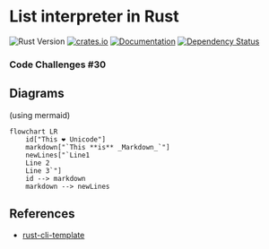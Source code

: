 # List interpreter in Rust

![Rust Version][rustc-image]
[![crates.io][crate-image]][crate-link]
[![Documentation][docs-image]][docs-link]
[![Dependency Status][deps-image]][deps-link]

### Code Challenges #30 


## Diagrams

(using mermaid)

```mermaid
flowchart LR
    id["This ❤ Unicode"]
    markdown["`This **is** _Markdown_`"]
    newLines["`Line1
    Line 2
    Line 3`"]
    id --> markdown
    markdown --> newLines
```

## References

* [rust-cli-template](https://github.com/kbknapp/rust-cli-template)


[//]: # (badges)

[rustc-image]: https://img.shields.io/badge/rustc-1.60+-blue.svg
[crate-image]: https://img.shields.io/crates/v/{{project-name}}.svg
[crate-link]: https://crates.io/crates/{{project-name}}
[docs-image]: https://docs.rs/{{project-name}}/badge.svg
[docs-link]: https://docs.rs/{{project-name}}
[deps-image]: https://deps.rs/repo/github/palutz/lisp_interpreter_rs/status.svg
[deps-link]: https://deps.rs/repo/github/palutz/lisp_interpreter_rs
